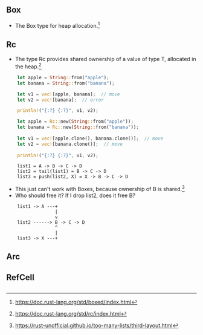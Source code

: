 ## Box
- The Box<T> type for heap allocation.[^1]

## Rc
- The type Rc<T> provides shared ownership of a value of type T, allocated in the heap.[^2]
```rust
    let apple = String::from("apple");
    let banana = String::from("banana");

    let v1 = vec![apple, banana];  // move
    let v2 = vec![banana];  // error

    println!("{:?} {:?}", v1, v2);
```

```rust
    let apple = Rc::new(String::from("apple"));
    let banana = Rc::new(String::from("banana"));
    
    let v1 = vec![apple.clone(), banana.clone()];  // move
    let v2 = vec![banana.clone()];  // move
    
    println!("{:?} {:?}", v1, v2);
```

```text
    list1 = A -> B -> C -> D
    list2 = tail(list1) = B -> C -> D
    list3 = push(list2, X) = X -> B -> C -> D
```
- This just can't work with Boxes, because ownership of B is shared.[^3]
- Who should free it? If I drop list2, does it free B? 

```text
    list1 -> A ---+
                  |
                  v
    list2 ------> B -> C -> D
                  ^
                  |
    list3 -> X ---+
```


## Arc

## RefCell

## 

[^1]: <https://doc.rust-lang.org/std/boxed/index.html>
[^2]: <https://doc.rust-lang.org/std/rc/index.html>
[^3]: <https://rust-unofficial.github.io/too-many-lists/third-layout.html>

